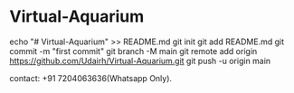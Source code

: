 # Virtual-Aquarium
echo "# Virtual-Aquarium" >> README.md
git init
git add README.md
git commit -m "first commit"
git branch -M main
git remote add origin https://github.com/Udairh/Virtual-Aquarium.git
git push -u origin main


contact: +91 7204063636(Whatsapp Only).
